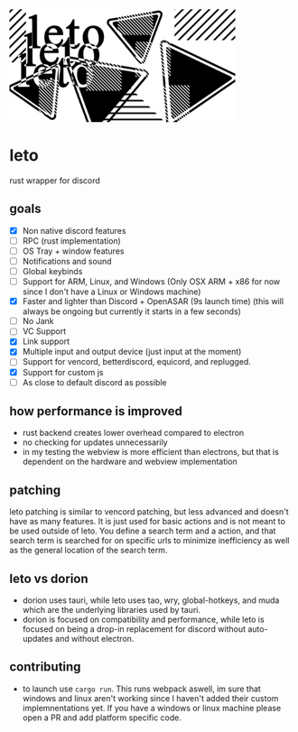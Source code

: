  <img height="200px" src="https://raw.githubusercontent.com/penguinify/leto/main/docs/images/banner.png" />

# leto
rust wrapper for discord


## goals
- [x] Non native discord features
- [ ] RPC (rust implementation)
- [ ] OS Tray + window features
- [ ] Notifications and sound
- [ ] Global keybinds
- [ ] Support for ARM, Linux, and Windows (Only OSX ARM + x86 for now since I don't have a Linux or Windows machine)
- [x] Faster and lighter than Discord + OpenASAR (9s launch time) (this will always be ongoing but currently it starts in a few seconds)
- [ ] No Jank
- [ ] VC Support
- [X] Link support
- [X] Multiple input and output device (just input at the moment)
- [ ] Support for vencord, betterdiscord, equicord, and replugged.
- [X] Support for custom js
- [ ] As close to default discord as possible

## how performance is improved
- rust backend creates lower overhead compared to electron
- no checking for updates unnecessarily
- in my testing the webview is more efficient than electrons, but that is dependent on the hardware and webview implementation

## patching
leto patching is similar to vencord patching, but less advanced and doesn't have as many features. It is just used for basic actions and is not meant to be used outside of leto. You define a search term and a action, and that search term is searched for on specific urls to minimize inefficiency as well as the general location of the search term.

## leto vs dorion    
- dorion uses tauri, while leto uses tao, wry, global-hotkeys, and muda which are the underlying libraries used by tauri.
- dorion is focused on compatibility and performance, while leto is focused on being a drop-in replacement for discord without auto-updates and without electron.

## contributing
- to launch use `cargo run`. This runs webpack aswell, im sure that windows and linux aren't working since I haven't added their custom implemnentations yet. If you have a windows or linux machine please open a PR and add platform specific code.


